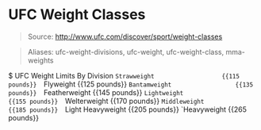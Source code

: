 # UFC Weight Classes

> Source: http://www.ufc.com/discover/sport/weight-classes

> Aliases: ufc-weight-divisions, ufc-weight, ufc-weight-class, mma-weights

$ UFC Weight Limits By Division
    `Strawweight                   {{115 pounds}} 
    `Flyweight                     {{125 pounds}} 
    `Bantamweight                  {{135 pounds}} 
    `Featherweight                 {{145 pounds}} 
    `Lightweight                   {{155 pounds}} 
    `Welterweight                  {{170 pounds}} 
    `Middleweight                  {{185 pounds}} 
    `Light Heavyweight             {{205 pounds}} 
    `Heavyweight                   {{265 pounds}} 

